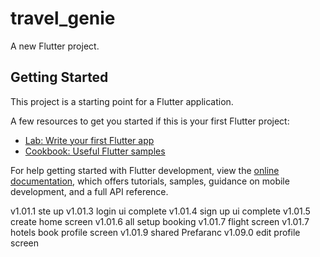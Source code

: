 # travel_genie

A new Flutter project.

## Getting Started

This project is a starting point for a Flutter application.

A few resources to get you started if this is your first Flutter project:

- [Lab: Write your first Flutter app](https://docs.flutter.dev/get-started/codelab)
- [Cookbook: Useful Flutter samples](https://docs.flutter.dev/cookbook)

For help getting started with Flutter development, view the
[online documentation](https://docs.flutter.dev/), which offers tutorials,
samples, guidance on mobile development, and a full API reference.

v1.01.1 ste up
v1.01.3 login ui complete
v1.01.4 sign up ui complete
v1.01.5  create home screen
v1.01.6 all setup booking
v1.01.7 flight screen
v1.01.7 hotels book profile screen
v1.01.9 shared Prefaranc
v1.09.0 edit profile screen

